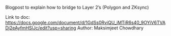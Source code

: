 Blogpost to explain how to bridge to Layer 2’s (Polygon and ZKsync)

Link to doc: https://docs.google.com/document/d/1GdSs0RviQU_iMTiR6s40_9OYiV6TVADj2eAyfmHSlJc/edit?usp=sharing
Author: Maksimjeet Chowdhary